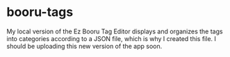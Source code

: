 # booru-tags
My local version of the Ez Booru Tag Editor displays and organizes the tags into categories according to a JSON file, which is why I created this file. I should be uploading this new version of the app soon.
